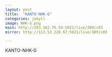 ```yaml
---
layout: post
title:  "KANTO-NHK-G"
categories: jekyll
image: NHK-G.png
main: http://203.162.76.92:5021/live/309|c03
mirror: http://113.53.228.67:5021/live/309|c03

---
```

KANTO-NHK-G
